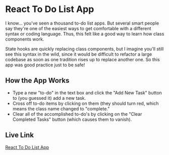 # React To Do List App

I know... you've seen a thousand to-do list apps. But several smart people say they're one of the easiest ways to get comfortable with a different syntax or coding language. Thus, this felt like a good way to learn how class components work.

State hooks are quickly replacing class components, but I imagine you'll still see this syntax in the wild, since it would be difficult to refactor a large codebase as soon as one tradition rises up to replace another one. So this app was good practice just to be safe!

## How the App Works

- Type a new "to-do" in the text box and click the "Add New Task" button to (you guessed it) add a new task.
- Cross off to-do items by clicking on them (they should turn red, which means the class name changed to "complete."
- Clear all of the accomplished to-do's by clicking on the "Clear Completed Tasks" button (which causes them to vanish).

## Live Link

[React To Do List App](https://react-todo.webwallen.now.sh/)
